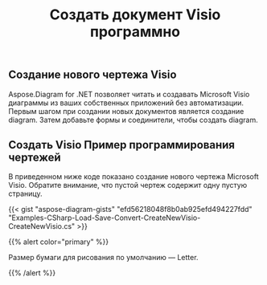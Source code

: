 ﻿---
title: Создать документ Visio программно
linktitle: Создать документ Visio
type: docs
weight: 10
url: /ru/net/create-visio-document/
description: На этой странице описывается, как создать документ Visio с нуля с помощью библиотеки Aspose.Diagram.
---
## **Создание нового чертежа Visio**
Aspose.Diagram for .NET позволяет читать и создавать Microsoft Visio диаграммы из ваших собственных приложений без автоматизации. Первым шагом при создании новых документов является создание diagram. Затем добавьте формы и соединители, чтобы создать diagram.
## **Создать Visio Пример программирования чертежей**
В приведенном ниже коде показано создание нового чертежа Microsoft Visio. Обратите внимание, что пустой чертеж содержит одну пустую страницу.

{{< gist "aspose-diagram-gists" "efd56218048f8b0ab925efd494227fdd" "Examples-CSharp-Load-Save-Convert-CreateNewVisio-CreateNewVisio.cs" >}}

{{% alert color="primary" %}} 

Размер бумаги для рисования по умолчанию — Letter.

{{% /alert %}} 

